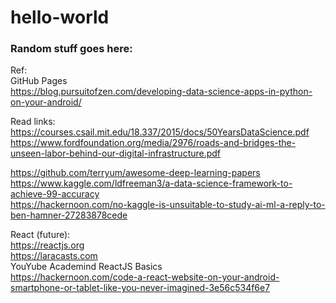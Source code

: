 # hello-world
### Random stuff goes here:

Ref:  
GitHub Pages  
https://blog.pursuitofzen.com/developing-data-science-apps-in-python-on-your-android/  

Read links:  
https://courses.csail.mit.edu/18.337/2015/docs/50YearsDataScience.pdf  
https://www.fordfoundation.org/media/2976/roads-and-bridges-the-unseen-labor-behind-our-digital-infrastructure.pdf  

https://github.com/terryum/awesome-deep-learning-papers  
https://www.kaggle.com/ldfreeman3/a-data-science-framework-to-achieve-99-accuracy  
https://hackernoon.com/no-kaggle-is-unsuitable-to-study-ai-ml-a-reply-to-ben-hamner-27283878cede  

React (future):  
https://reactjs.org  
https://laracasts.com  
YouYube Academind ReactJS Basics  
https://hackernoon.com/code-a-react-website-on-your-android-smartphone-or-tablet-like-you-never-imagined-3e56c534f6e7  
